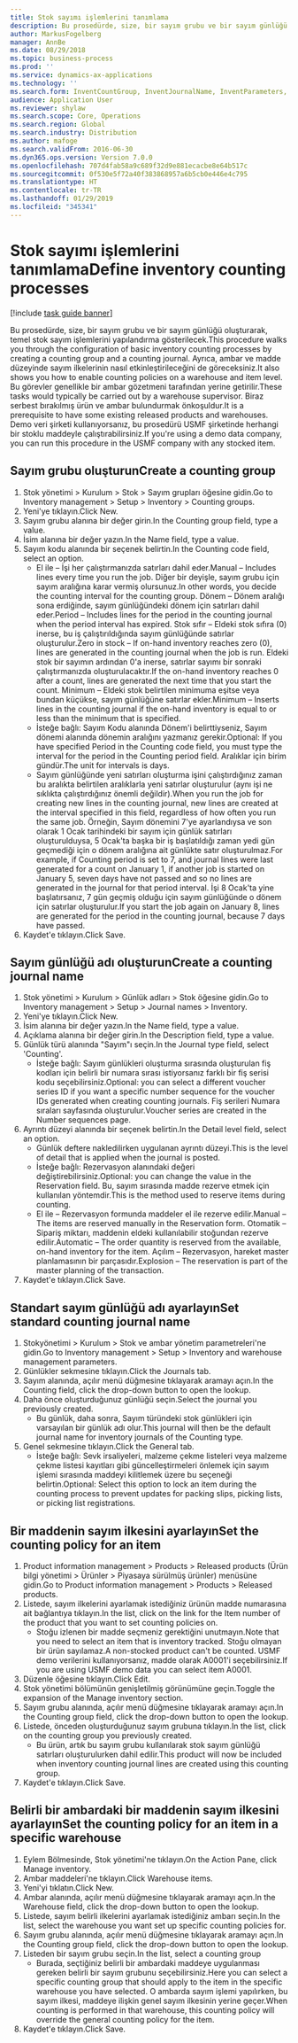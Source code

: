 ```yaml
---
title: Stok sayımı işlemlerini tanımlama
description: Bu prosedürde, size, bir sayım grubu ve bir sayım günlüğü oluşturarak, temel stok sayım işlemlerini yapılandırma gösterilecek.
author: MarkusFogelberg
manager: AnnBe
ms.date: 08/29/2018
ms.topic: business-process
ms.prod: ''
ms.service: dynamics-ax-applications
ms.technology: ''
ms.search.form: InventCountGroup, InventJournalName, InventParameters, EcoResProductDetailsExtended, InventItemLocation, InventLocationIdLookup
audience: Application User
ms.reviewer: shylaw
ms.search.scope: Core, Operations
ms.search.region: Global
ms.search.industry: Distribution
ms.author: mafoge
ms.search.validFrom: 2016-06-30
ms.dyn365.ops.version: Version 7.0.0
ms.openlocfilehash: 707d4fab58a9c689f32d9e881ecacbe8e64b517c
ms.sourcegitcommit: 0f530e5f72a40f383868957a6b5cb0e446e4c795
ms.translationtype: HT
ms.contentlocale: tr-TR
ms.lasthandoff: 01/29/2019
ms.locfileid: "345341"
---
```

# <a name="define-inventory-counting-processes"></a><span data-ttu-id="3b3a6-103">Stok sayımı işlemlerini tanımlama</span><span class="sxs-lookup"><span data-stu-id="3b3a6-103">Define inventory counting processes</span></span>

[!include [task guide banner](../../includes/task-guide-banner.md)]

<span data-ttu-id="3b3a6-104">Bu prosedürde, size, bir sayım grubu ve bir sayım günlüğü oluşturarak, temel stok sayım işlemlerini yapılandırma gösterilecek.</span><span class="sxs-lookup"><span data-stu-id="3b3a6-104">This procedure walks you through the configuration of basic inventory counting processes by creating a counting group and a counting journal.</span></span> <span data-ttu-id="3b3a6-105">Ayrıca, ambar ve madde düzeyinde sayım ilkelerinin nasıl etkinleştirileceğini de göreceksiniz.</span><span class="sxs-lookup"><span data-stu-id="3b3a6-105">It also shows you how to enable counting policies on a warehouse and item level.</span></span> <span data-ttu-id="3b3a6-106">Bu görevler genellikle bir ambar gözetmeni tarafından yerine getirilir.</span><span class="sxs-lookup"><span data-stu-id="3b3a6-106">These tasks would typically be carried out by a warehouse supervisor.</span></span> <span data-ttu-id="3b3a6-107">Biraz serbest bırakılmış ürün ve ambar bulundurmak önkoşuldur.</span><span class="sxs-lookup"><span data-stu-id="3b3a6-107">It is a prerequisite to have some existing released products and warehouses.</span></span> <span data-ttu-id="3b3a6-108">Demo veri şirketi kullanıyorsanız, bu prosedürü USMF şirketinde herhangi bir stoklu maddeyle çalıştırabilirsiniz.</span><span class="sxs-lookup"><span data-stu-id="3b3a6-108">If you're using a demo data company, you can run this procedure in the USMF company with any stocked item.</span></span>


## <a name="create-a-counting-group"></a><span data-ttu-id="3b3a6-109">Sayım grubu oluşturun</span><span class="sxs-lookup"><span data-stu-id="3b3a6-109">Create a counting group</span></span>
1. <span data-ttu-id="3b3a6-110">Stok yönetimi > Kurulum > Stok > Sayım grupları öğesine gidin.</span><span class="sxs-lookup"><span data-stu-id="3b3a6-110">Go to Inventory management > Setup > Inventory > Counting groups.</span></span>
2. <span data-ttu-id="3b3a6-111">Yeni'ye tıklayın.</span><span class="sxs-lookup"><span data-stu-id="3b3a6-111">Click New.</span></span>
3. <span data-ttu-id="3b3a6-112">Sayım grubu alanına bir değer girin.</span><span class="sxs-lookup"><span data-stu-id="3b3a6-112">In the Counting group field, type a value.</span></span>
4. <span data-ttu-id="3b3a6-113">İsim alanına bir değer yazın.</span><span class="sxs-lookup"><span data-stu-id="3b3a6-113">In the Name field, type a value.</span></span>
5. <span data-ttu-id="3b3a6-114">Sayım kodu alanında bir seçenek belirtin.</span><span class="sxs-lookup"><span data-stu-id="3b3a6-114">In the Counting code field, select an option.</span></span>
    * <span data-ttu-id="3b3a6-115">El ile – İşi her çalıştırmanızda satırları dahil eder.</span><span class="sxs-lookup"><span data-stu-id="3b3a6-115">Manual – Includes lines every time you run the job.</span></span> <span data-ttu-id="3b3a6-116">Diğer bir deyişle, sayım grubu için sayım aralığına karar vermiş olursunuz.</span><span class="sxs-lookup"><span data-stu-id="3b3a6-116">In other words, you decide the counting interval for the counting group.</span></span>  <span data-ttu-id="3b3a6-117">Dönem – Dönem aralığı sona erdiğinde, sayım günlüğündeki dönem için satırları dahil eder.</span><span class="sxs-lookup"><span data-stu-id="3b3a6-117">Period – Includes lines for the period in the counting journal when the period interval has expired.</span></span>   <span data-ttu-id="3b3a6-118">Stok sıfır – Eldeki stok sıfıra (0) inerse, bu iş çalıştırıldığında sayım günlüğünde satırlar oluşturulur.</span><span class="sxs-lookup"><span data-stu-id="3b3a6-118">Zero in stock – If on-hand inventory reaches zero (0), lines are generated in the counting journal when the job is run.</span></span> <span data-ttu-id="3b3a6-119">Eldeki stok bir sayımın ardından 0'a inerse, satırlar sayımı bir sonraki çalıştırmanızda oluşturulacaktır.</span><span class="sxs-lookup"><span data-stu-id="3b3a6-119">If the on-hand inventory reaches 0 after a count, lines are generated the next time that you start the count.</span></span>   <span data-ttu-id="3b3a6-120">Minimum – Eldeki stok belirtilen minimuma eşitse veya bundan küçükse, sayım günlüğüne satırlar ekler.</span><span class="sxs-lookup"><span data-stu-id="3b3a6-120">Minimum – Inserts lines in the counting journal if the on-hand inventory is equal to or less than the minimum that is specified.</span></span>  
    * <span data-ttu-id="3b3a6-121">İsteğe bağlı: Sayım Kodu alanında Dönem'i belirttiyseniz, Sayım dönemi alanında dönemin aralığını yazmanız gerekir.</span><span class="sxs-lookup"><span data-stu-id="3b3a6-121">Optional: If you have specified Period in the Counting code field, you must type the interval for the period in the Counting period field.</span></span> <span data-ttu-id="3b3a6-122">Aralıklar için birim gündür.</span><span class="sxs-lookup"><span data-stu-id="3b3a6-122">The unit for intervals is days.</span></span>  
    * <span data-ttu-id="3b3a6-123">Sayım günlüğünde yeni satırları oluşturma işini çalıştırdığınız zaman bu aralıkta belirtilen aralıklarla yeni satırlar oluşturulur (aynı işi ne sıklıkta çalıştırdığınız önemli değildir).</span><span class="sxs-lookup"><span data-stu-id="3b3a6-123">When you run the job for creating new lines in the counting journal, new lines are created at the interval specified in this field, regardless of how often you run the same job.</span></span> <span data-ttu-id="3b3a6-124">Örneğin, Sayım dönemini 7'ye ayarlandıysa ve son olarak 1 Ocak tarihindeki bir sayım için günlük satırları oluşturulduysa, 5 Ocak'ta başka bir iş başlatıldığı zaman yedi gün geçmediği için o dönem aralığına ait günlükte satır oluşturulmaz.</span><span class="sxs-lookup"><span data-stu-id="3b3a6-124">For example, if Counting period is set to 7, and journal lines were last generated for a count on January 1, if another job is started on January 5, seven days have not passed and so no lines are generated in the journal for that period interval.</span></span> <span data-ttu-id="3b3a6-125">İşi 8 Ocak'ta yine başlatırsanız, 7 gün geçmiş olduğu için sayım günlüğünde o dönem için satırlar oluşturulur.</span><span class="sxs-lookup"><span data-stu-id="3b3a6-125">If you start the job again on January 8, lines are generated for the period in the counting journal, because 7 days have passed.</span></span>  
6. <span data-ttu-id="3b3a6-126">Kaydet'e tıklayın.</span><span class="sxs-lookup"><span data-stu-id="3b3a6-126">Click Save.</span></span>

## <a name="create-a-counting-journal-name"></a><span data-ttu-id="3b3a6-127">Sayım günlüğü adı oluşturun</span><span class="sxs-lookup"><span data-stu-id="3b3a6-127">Create a counting journal name</span></span>
1. <span data-ttu-id="3b3a6-128">Stok yönetimi > Kurulum > Günlük adları > Stok öğesine gidin.</span><span class="sxs-lookup"><span data-stu-id="3b3a6-128">Go to Inventory management > Setup > Journal names > Inventory.</span></span>
2. <span data-ttu-id="3b3a6-129">Yeni'ye tıklayın.</span><span class="sxs-lookup"><span data-stu-id="3b3a6-129">Click New.</span></span>
3. <span data-ttu-id="3b3a6-130">İsim alanına bir değer yazın.</span><span class="sxs-lookup"><span data-stu-id="3b3a6-130">In the Name field, type a value.</span></span>
4. <span data-ttu-id="3b3a6-131">Açıklama alanına bir değer girin.</span><span class="sxs-lookup"><span data-stu-id="3b3a6-131">In the Description field, type a value.</span></span>
5. <span data-ttu-id="3b3a6-132">Günlük türü alanında "Sayım"ı seçin.</span><span class="sxs-lookup"><span data-stu-id="3b3a6-132">In the Journal type field, select 'Counting'.</span></span>
    * <span data-ttu-id="3b3a6-133">İsteğe bağlı: Sayım günlükleri oluşturma sırasında oluşturulan fiş kodları için belirli bir numara sırası istiyorsanız farklı bir fiş serisi kodu seçebilirsiniz.</span><span class="sxs-lookup"><span data-stu-id="3b3a6-133">Optional: you can select a different voucher series ID if you want a specific number sequence for the voucher IDs generated when creating counting journals.</span></span> <span data-ttu-id="3b3a6-134">Fiş serileri Numara sıraları sayfasında oluşturulur.</span><span class="sxs-lookup"><span data-stu-id="3b3a6-134">Voucher series are created in the Number sequences page.</span></span>  
6. <span data-ttu-id="3b3a6-135">Ayrıntı düzeyi alanında bir seçenek belirtin.</span><span class="sxs-lookup"><span data-stu-id="3b3a6-135">In the Detail level field, select an option.</span></span>
    * <span data-ttu-id="3b3a6-136">Günlük deftere nakledilirken uygulanan ayrıntı düzeyi.</span><span class="sxs-lookup"><span data-stu-id="3b3a6-136">This is the level of detail that is applied when the journal is posted.</span></span>  
    * <span data-ttu-id="3b3a6-137">İsteğe bağlı: Rezervasyon alanındaki değeri değiştirebilirsiniz.</span><span class="sxs-lookup"><span data-stu-id="3b3a6-137">Optional: you can change the value in the Reservation field.</span></span> <span data-ttu-id="3b3a6-138">Bu, sayım sırasında madde rezerve etmek için kullanılan yöntemdir.</span><span class="sxs-lookup"><span data-stu-id="3b3a6-138">This is the method used to reserve items during counting.</span></span>   
    * <span data-ttu-id="3b3a6-139">El ile – Rezervasyon formunda maddeler el ile rezerve edilir.</span><span class="sxs-lookup"><span data-stu-id="3b3a6-139">Manual – The items are reserved manually in the Reservation form.</span></span>   <span data-ttu-id="3b3a6-140">Otomatik – Sipariş miktarı, maddenin eldeki kullanılabilir stoğundan rezerve edilir.</span><span class="sxs-lookup"><span data-stu-id="3b3a6-140">Automatic – The order quantity is reserved from the available, on-hand inventory for the item.</span></span>   <span data-ttu-id="3b3a6-141">Açılım – Rezervasyon, hareket master planlamasının bir parçasıdır.</span><span class="sxs-lookup"><span data-stu-id="3b3a6-141">Explosion – The reservation is part of the master planning of the transaction.</span></span>  
7. <span data-ttu-id="3b3a6-142">Kaydet'e tıklayın.</span><span class="sxs-lookup"><span data-stu-id="3b3a6-142">Click Save.</span></span>

## <a name="set-standard-counting-journal-name"></a><span data-ttu-id="3b3a6-143">Standart sayım günlüğü adı ayarlayın</span><span class="sxs-lookup"><span data-stu-id="3b3a6-143">Set standard counting journal name</span></span>
1. <span data-ttu-id="3b3a6-144">Stokyönetimi > Kurulum > Stok ve ambar yönetim parametreleri'ne gidin.</span><span class="sxs-lookup"><span data-stu-id="3b3a6-144">Go to Inventory management > Setup > Inventory and warehouse management parameters.</span></span>
2. <span data-ttu-id="3b3a6-145">Günlükler sekmesine tıklayın.</span><span class="sxs-lookup"><span data-stu-id="3b3a6-145">Click the Journals tab.</span></span>
3. <span data-ttu-id="3b3a6-146">Sayım alanında, açılır menü düğmesine tıklayarak aramayı açın.</span><span class="sxs-lookup"><span data-stu-id="3b3a6-146">In the Counting field, click the drop-down button to open the lookup.</span></span>
4. <span data-ttu-id="3b3a6-147">Daha önce oluşturduğunuz günlüğü seçin.</span><span class="sxs-lookup"><span data-stu-id="3b3a6-147">Select the journal you previously created.</span></span>
    * <span data-ttu-id="3b3a6-148">Bu günlük, daha sonra, Sayım türündeki stok günlükleri için varsayılan bir günlük adı olur.</span><span class="sxs-lookup"><span data-stu-id="3b3a6-148">This journal will then be the default journal name for inventory journals of the Counting type.</span></span>  
5. <span data-ttu-id="3b3a6-149">Genel sekmesine tıklayın.</span><span class="sxs-lookup"><span data-stu-id="3b3a6-149">Click the General tab.</span></span>
    * <span data-ttu-id="3b3a6-150">İsteğe bağlı: Sevk irsaliyeleri, malzeme çekme listeleri veya malzeme çekme listesi kayıtları gibi güncelleştirmeleri önlemek için sayım işlemi sırasında maddeyi kilitlemek üzere bu seçeneği belirtin.</span><span class="sxs-lookup"><span data-stu-id="3b3a6-150">Optional: Select this option to lock an item during the counting process to prevent updates for packing slips, picking lists, or picking list registrations.</span></span>  

## <a name="set-the-counting-policy-for-an-item"></a><span data-ttu-id="3b3a6-151">Bir maddenin sayım ilkesini ayarlayın</span><span class="sxs-lookup"><span data-stu-id="3b3a6-151">Set the counting policy for an item</span></span>
1. <span data-ttu-id="3b3a6-152">Product information management > Products > Released products (Ürün bilgi yönetimi > Ürünler > Piyasaya sürülmüş ürünler) menüsüne gidin.</span><span class="sxs-lookup"><span data-stu-id="3b3a6-152">Go to Product information management > Products > Released products.</span></span>
2. <span data-ttu-id="3b3a6-153">Listede, sayım ilkelerini ayarlamak istediğiniz ürünün madde numarasına ait bağlantıya tıklayın.</span><span class="sxs-lookup"><span data-stu-id="3b3a6-153">In the list, click on the link for the Item number of the product that you want to set counting policies on.</span></span>
    * <span data-ttu-id="3b3a6-154">Stoğu izlenen bir madde seçmeniz gerektiğini unutmayın.</span><span class="sxs-lookup"><span data-stu-id="3b3a6-154">Note that you need to select an item that is inventory tracked.</span></span> <span data-ttu-id="3b3a6-155">Stoğu olmayan bir ürün sayılamaz.</span><span class="sxs-lookup"><span data-stu-id="3b3a6-155">A non-stocked product can't be counted.</span></span> <span data-ttu-id="3b3a6-156">USMF demo verilerini kullanıyorsanız, madde olarak A0001'i seçebilirsiniz.</span><span class="sxs-lookup"><span data-stu-id="3b3a6-156">If you are using USMF demo data you can select item A0001.</span></span>  
3. <span data-ttu-id="3b3a6-157">Düzenle öğesine tıklayın.</span><span class="sxs-lookup"><span data-stu-id="3b3a6-157">Click Edit.</span></span>
4. <span data-ttu-id="3b3a6-158">Stok yönetimi bölümünün genişletilmiş görünümüne geçin.</span><span class="sxs-lookup"><span data-stu-id="3b3a6-158">Toggle the expansion of the Manage inventory section.</span></span>
5. <span data-ttu-id="3b3a6-159">Sayım grubu alanında, açılır menü düğmesine tıklayarak aramayı açın.</span><span class="sxs-lookup"><span data-stu-id="3b3a6-159">In the Counting group field, click the drop-down button to open the lookup.</span></span>
6. <span data-ttu-id="3b3a6-160">Listede, önceden oluşturduğunuz sayım grubuna tıklayın.</span><span class="sxs-lookup"><span data-stu-id="3b3a6-160">In the list, click on the counting group you previously created.</span></span>
    * <span data-ttu-id="3b3a6-161">Bu ürün, artık bu sayım grubu kullanılarak stok sayım günlüğü satırları oluşturulurken dahil edilir.</span><span class="sxs-lookup"><span data-stu-id="3b3a6-161">This product will now be included when inventory counting journal lines are created using this counting group.</span></span>  
7. <span data-ttu-id="3b3a6-162">Kaydet'e tıklayın.</span><span class="sxs-lookup"><span data-stu-id="3b3a6-162">Click Save.</span></span>

## <a name="set-the-counting-policy-for-an-item-in-a-specific-warehouse"></a><span data-ttu-id="3b3a6-163">Belirli bir ambardaki bir maddenin sayım ilkesini ayarlayın</span><span class="sxs-lookup"><span data-stu-id="3b3a6-163">Set the counting policy for an item in a specific warehouse</span></span>
1. <span data-ttu-id="3b3a6-164">Eylem Bölmesinde, Stok yönetimi'ne tıklayın.</span><span class="sxs-lookup"><span data-stu-id="3b3a6-164">On the Action Pane, click Manage inventory.</span></span>
2. <span data-ttu-id="3b3a6-165">Ambar maddeleri'ne tıklayın.</span><span class="sxs-lookup"><span data-stu-id="3b3a6-165">Click Warehouse items.</span></span>
3. <span data-ttu-id="3b3a6-166">Yeni'yi tıklatın.</span><span class="sxs-lookup"><span data-stu-id="3b3a6-166">Click New.</span></span>
4. <span data-ttu-id="3b3a6-167">Ambar alanında, açılır menü düğmesine tıklayarak aramayı açın.</span><span class="sxs-lookup"><span data-stu-id="3b3a6-167">In the Warehouse field, click the drop-down button to open the lookup.</span></span>
5. <span data-ttu-id="3b3a6-168">Listede, sayım belirli ilkelerini ayarlamak istediğiniz ambarı seçin.</span><span class="sxs-lookup"><span data-stu-id="3b3a6-168">In the list, select the warehouse you want set up specific counting policies for.</span></span>
6. <span data-ttu-id="3b3a6-169">Sayım grubu alanında, açılır menü düğmesine tıklayarak aramayı açın.</span><span class="sxs-lookup"><span data-stu-id="3b3a6-169">In the Counting group field, click the drop-down button to open the lookup.</span></span>
7. <span data-ttu-id="3b3a6-170">Listeden bir sayım grubu seçin.</span><span class="sxs-lookup"><span data-stu-id="3b3a6-170">In the list, select a counting group</span></span>
    * <span data-ttu-id="3b3a6-171">Burada, seçtiğiniz belirli bir ambardaki maddeye uygulanması gereken belirli bir sayım grubunu seçebilirsiniz.</span><span class="sxs-lookup"><span data-stu-id="3b3a6-171">Here you can select a specific counting group that should apply to the item in the specific warehouse you have selected.</span></span> <span data-ttu-id="3b3a6-172">O ambarda sayım işlemi yapılırken, bu sayım ilkesi, maddeye ilişkin genel sayım ilkesinin yerine geçer.</span><span class="sxs-lookup"><span data-stu-id="3b3a6-172">When counting is performed in that warehouse, this counting policy will override the general counting policy for the item.</span></span>  
8. <span data-ttu-id="3b3a6-173">Kaydet'e tıklayın.</span><span class="sxs-lookup"><span data-stu-id="3b3a6-173">Click Save.</span></span>

